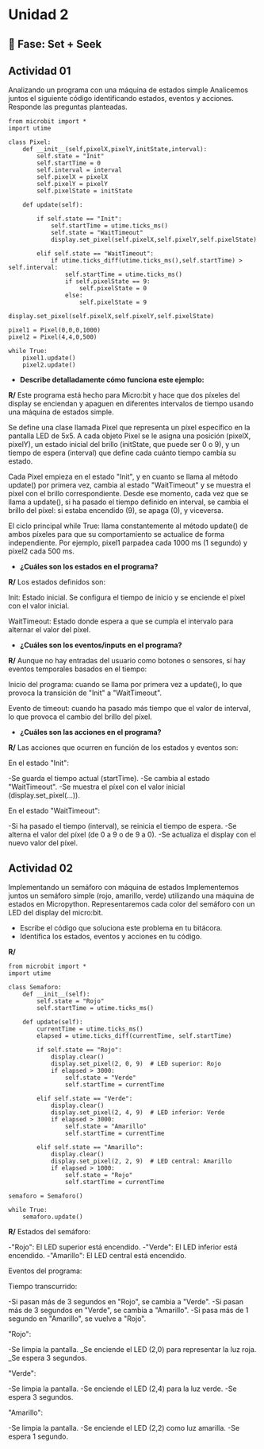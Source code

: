 # Unidad 2

## 🔎 Fase: Set + Seek

## Actividad 01

Analizando un programa con una máquina de estados simple
Analicemos juntos el siguiente código identificando estados, eventos y acciones. Responde las preguntas planteadas.

```
from microbit import *
import utime

class Pixel:
    def __init__(self,pixelX,pixelY,initState,interval):
        self.state = "Init"
        self.startTime = 0
        self.interval = interval
        self.pixelX = pixelX
        self.pixelY = pixelY
        self.pixelState = initState

    def update(self):

        if self.state == "Init":
            self.startTime = utime.ticks_ms()
            self.state = "WaitTimeout"
            display.set_pixel(self.pixelX,self.pixelY,self.pixelState)

        elif self.state == "WaitTimeout":
            if utime.ticks_diff(utime.ticks_ms(),self.startTime) > self.interval:
                self.startTime = utime.ticks_ms()
                if self.pixelState == 9:
                    self.pixelState = 0
                else:
                    self.pixelState = 9
                display.set_pixel(self.pixelX,self.pixelY,self.pixelState)

pixel1 = Pixel(0,0,0,1000)
pixel2 = Pixel(4,4,0,500)

while True:
    pixel1.update()
    pixel2.update()
```
- **Describe detalladamente cómo funciona este ejemplo:**
  
**R/** Este programa está hecho para Micro:bit y hace que dos píxeles del display se enciendan y apaguen en diferentes intervalos de tiempo usando una máquina de estados simple.

Se define una clase llamada Pixel que representa un píxel específico en la pantalla LED de 5x5. A cada objeto Pixel se le asigna una posición (pixelX, pixelY), un estado inicial del brillo (initState, que puede ser 0 o 9), y un tiempo de espera (interval) que define cada cuánto tiempo cambia su estado.

Cada Pixel empieza en el estado "Init", y en cuanto se llama al método update() por primera vez, cambia al estado "WaitTimeout" y se muestra el píxel con el brillo correspondiente. Desde ese momento, cada vez que se llama a update(), si ha pasado el tiempo definido en interval, se cambia el brillo del píxel: si estaba encendido (9), se apaga (0), y viceversa.

El ciclo principal while True: llama constantemente al método update() de ambos píxeles para que su comportamiento se actualice de forma independiente. Por ejemplo, pixel1 parpadea cada 1000 ms (1 segundo) y pixel2 cada 500 ms.

- **¿Cuáles son los estados en el programa?**
  
**R/** Los estados definidos son:

Init: Estado inicial. Se configura el tiempo de inicio y se enciende el píxel con el valor inicial.

WaitTimeout: Estado donde espera a que se cumpla el intervalo para alternar el valor del píxel.

- **¿Cuáles son los eventos/inputs en el programa?**
  
**R/** Aunque no hay entradas del usuario como botones o sensores, sí hay eventos temporales basados en el tiempo:

Inicio del programa: cuando se llama por primera vez a update(), lo que provoca la transición de "Init" a "WaitTimeout".

Evento de timeout: cuando ha pasado más tiempo que el valor de interval, lo que provoca el cambio del brillo del píxel.

- **¿Cuáles son las acciones en el programa?**
  
**R/** Las acciones que ocurren en función de los estados y eventos son:

En el estado "Init":

-Se guarda el tiempo actual (startTime).
-Se cambia al estado "WaitTimeout".
-Se muestra el píxel con el valor inicial (display.set_pixel(...)).

En el estado "WaitTimeout":

-Si ha pasado el tiempo (interval), se reinicia el tiempo de espera.
-Se alterna el valor del píxel (de 0 a 9 o de 9 a 0).
-Se actualiza el display con el nuevo valor del píxel.

## Actividad 02

Implementando un semáforo con máquina de estados
Implementemos juntos un semáforo simple (rojo, amarillo, verde) utilizando una máquina de estados en Micropython. Representaremos cada color del semáforo con un LED del display del micro:bit.

- Escribe el código que soluciona este problema en tu bitácora.
- Identifica los estados, eventos y acciones en tu código.

**R/** 
```
from microbit import *
import utime

class Semaforo:
    def __init__(self):
        self.state = "Rojo"
        self.startTime = utime.ticks_ms()

    def update(self):
        currentTime = utime.ticks_ms()
        elapsed = utime.ticks_diff(currentTime, self.startTime)

        if self.state == "Rojo":
            display.clear()
            display.set_pixel(2, 0, 9)  # LED superior: Rojo
            if elapsed > 3000:
                self.state = "Verde"
                self.startTime = currentTime

        elif self.state == "Verde":
            display.clear()
            display.set_pixel(2, 4, 9)  # LED inferior: Verde
            if elapsed > 3000:
                self.state = "Amarillo"
                self.startTime = currentTime

        elif self.state == "Amarillo":
            display.clear()
            display.set_pixel(2, 2, 9)  # LED central: Amarillo
            if elapsed > 1000:
                self.state = "Rojo"
                self.startTime = currentTime

semaforo = Semaforo()

while True:
    semaforo.update()
```
**R/** 
Estados del semáforo:

-"Rojo": El LED superior está encendido.
-"Verde": El LED inferior está encendido.
-"Amarillo": El LED central está encendido.

Eventos del programa:

Tiempo transcurrido:

-Si pasan más de 3 segundos en "Rojo", se cambia a "Verde".
-Si pasan más de 3 segundos en "Verde", se cambia a "Amarillo".
-Si pasa más de 1 segundo en "Amarillo", se vuelve a "Rojo".

"Rojo":

-Se limpia la pantalla.
_Se enciende el LED (2,0) para representar la luz roja.
_Se espera 3 segundos.

"Verde":

-Se limpia la pantalla.
-Se enciende el LED (2,4) para la luz verde.
-Se espera 3 segundos.

"Amarillo":

-Se limpia la pantalla.
-Se enciende el LED (2,2) como luz amarilla.
-Se espera 1 segundo.


